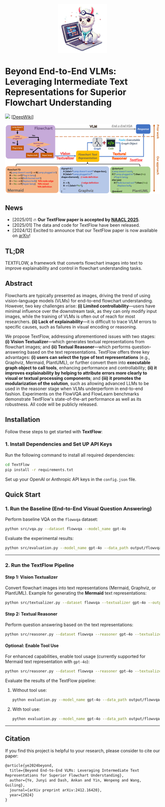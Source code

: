 <p align="center">
    <img src="assets/figures/logo.png" width="160"> 
</p>

# Beyond End-to-End VLMs: Leveraging Intermediate Text Representations for Superior Flowchart Understanding

[![](https://img.shields.io/badge/cs.CV-arXiv%3A2412.16420-B31B1B.svg)](https://arxiv.org/abs/2412.16420) [[DeepWiki](https://deepwiki.com/JunyiYe/TextFlow)]

![](./assets/figures/textflow.png)

## News
- [2025/01] 🔥 **Our TextFlow paper is accepted by [NAACL 2025](https://2025.naacl.org/)**.
- [2025/01]  The data and code for TextFlow have been released.
- [2024/12]  Excited to announce that our TextFlow paper is now available on [arXiv](https://arxiv.org/abs/2412.16420)!

## TL;DR
TEXTFLOW, a framework that converts flowchart images into text to improve explainability and control in flowchart understanding tasks.

## Abstract
Flowcharts are typically presented as images, driving the trend of using vision-language models (VLMs) for end-to-end flowchart understanding. However, two key challenges arise: **(i) Limited controllability**—users have minimal influence over the downstream task, as they can only modify input images, while the training of VLMs is often out of reach for most researchers. **(ii) Lack of explainability**—it is difficult to trace VLM errors to specific causes, such as failures in visual encoding or reasoning. 

We propose TextFlow, addressing aforementioned issues with two stages: **(i) Vision Textualizer**—which generates textual representations from flowchart images; and **(ii) Textual Reasoner**—which performs question-answering based on the text representations. TextFlow offers three key advantages: **(i) users can select the type of text representations** (e.g., Graphviz, Mermaid, PlantUML), or further convert them into **executable graph object to call tools**, enhancing performance and controllability; **(ii) it improves explainability by helping to attribute errors more clearly to visual or textual processing components**; and **(iii) it promotes the modularization of the solution**, such as allowing advanced LLMs to be used in the reasoner stage when VLMs underperform in end-to-end fashion. Experiments on the FlowVQA and FlowLearn benchmarks demonstrate TextFlow's state-of-the-art performance as well as its robustness. All code will be publicly released.

## Installation

Follow these steps to get started with **TextFlow**:

### 1. Install Dependencies and Set UP API Keys
Run the following command to install all required dependencies:
```bash
cd TextFlow
pip install -r requirements.txt
```
Set up your OpenAI or Anthropic API keys in the `config.json` file.


## Quick Start

### 1. Run the Baseline (End-to-End Visual Question Answering)
Perform baseline VQA on the `flowvqa` dataset:
```bash
python src/vqa.py --dataset flowvqa --model_name gpt-4o
```

Evaluate the experimental results:
```bash
python src/evaluation.py --model_name gpt-4o --data_path output/flowvqa/vqa/gpt-4o.json
```

---

### 2. Run the TextFlow Pipeline
#### Step 1: Vision Textualizer
Convert flowchart images into text representations (Mermaid, Graphviz, or PlantUML). Example for generating the **Mermaid** text representations:
```bash
python src/textualizer.py --dataset flowvqa --textualizer gpt-4o --output_type mermaid
```

#### Step 2: Textual Reasoner
Perform question answering based on the text representations:
```bash
python src/reasoner.py --dataset flowvqa --reasoner gpt-4o --textualizer gpt-4o --input_type mermaid
```

#### Optional: Enable Tool Use
For enhanced capabilities, enable tool usage (currently supported for Mermaid text representation with `gpt-4o`):
```bash
python src/reasoner.py --dataset flowvqa --reasoner gpt-4o --textualizer gpt-4o --input_type mermaid --tool_use
```

Evaluate the results of the TextFlow pipeline:
1. Without tool use:
   ```bash
   python evaluation.py --model_name gpt-4o --data_path output/flowvqa/textflow/mermaid_reasoner_gpt-4o_textualizer_gpt-4o.json
   ```
2. With tool use:
   ```bash
   python evaluation.py --model_name gpt-4o --data_path output/flowvqa/textflow/mermaid_reasoner_tool_use_gpt-4o_textualizer_gpt-4o.json
   ```

---

## Citation
If you find this project is helpful to your research, please consider to cite our paper:
```
@article{ye2024beyond,
  title={Beyond End-to-End VLMs: Leveraging Intermediate Text Representations for Superior Flowchart Understanding},
  author={Ye, Junyi and Dash, Ankan and Yin, Wenpeng and Wang, Guiling},
  journal={arXiv preprint arXiv:2412.16420},
  year={2024}
}
```
